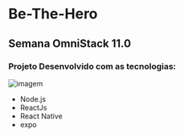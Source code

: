 # Be-The-Hero

## Semana OmniStack 11.0

### Projeto Desenvolvido com as tecnologias:

![imagem](https://walde.co/wp-content/uploads/2016/09/nodejs_logo.png)




- Node.js 
- ReactJs
- React Native
- expo
 
